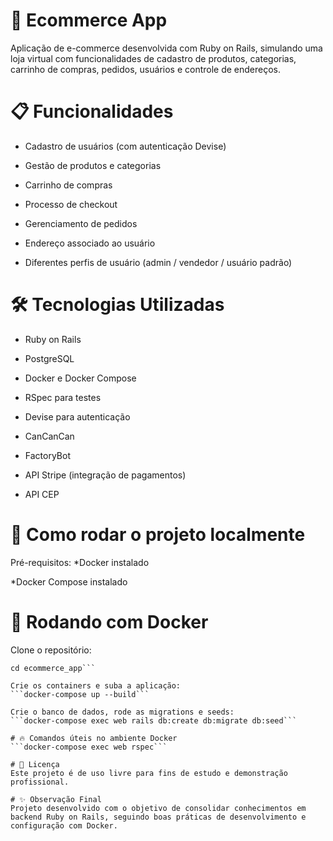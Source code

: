 # 🛒 Ecommerce App
Aplicação de e-commerce desenvolvida com Ruby on Rails, simulando uma loja virtual com funcionalidades de cadastro de produtos, categorias, carrinho de compras, pedidos, usuários e controle de endereços.

# 📋 Funcionalidades
* Cadastro de usuários (com autenticação Devise)

* Gestão de produtos e categorias

* Carrinho de compras

* Processo de checkout

* Gerenciamento de pedidos

* Endereço associado ao usuário

* Diferentes perfis de usuário (admin / vendedor / usuário padrão)

# 🛠️ Tecnologias Utilizadas
* Ruby on Rails

* PostgreSQL

* Docker e Docker Compose

* RSpec para testes

* Devise para autenticação

* CanCanCan

* FactoryBot

* API Stripe (integração de pagamentos)

* API CEP

# 🚀 Como rodar o projeto localmente
Pré-requisitos:
*Docker instalado

*Docker Compose instalado

# 🐳 Rodando com Docker
Clone o repositório:

```git clone https://github.com/seu-usuario/seu-repo.git
cd ecommerce_app```

Crie os containers e suba a aplicação:
```docker-compose up --build```

Crie o banco de dados, rode as migrations e seeds:
```docker-compose exec web rails db:create db:migrate db:seed```

# 🔥 Comandos úteis no ambiente Docker
```docker-compose exec web rspec```

# 📜 Licença
Este projeto é de uso livre para fins de estudo e demonstração profissional.

# ✨ Observação Final
Projeto desenvolvido com o objetivo de consolidar conhecimentos em backend Ruby on Rails, seguindo boas práticas de desenvolvimento e configuração com Docker.


